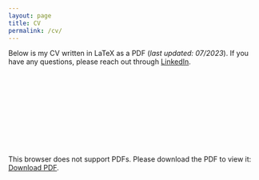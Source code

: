 ```yaml
---
layout: page
title: CV
permalink: /cv/
---
```


Below is my CV written in LaTeX as a PDF (*last updated: 07/2023*). If you have any questions, please reach out through [LinkedIn](http://www.linkedin.com/in/goseind).

<object data="/assets/My_offical_CV.pdf" type="application/pdf" width="700px" height="700px">
    <embed src="/assets/My_offical_CV.pdf.pdf">
        <p>This browser does not support PDFs. Please download the PDF to view it: <a href="/assets/My_offical_CV.pdf">Download PDF</a>.<p>
    </embed>
</object>
